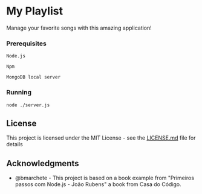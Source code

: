 # My Playlist

Manage your favorite songs with this amazing application!

### Prerequisites

```
Node.js
```
```
Npm
```
```
MongoDB local server
```

### Running

```
node ./server.js
```

## License

This project is licensed under the MIT License - see the [LICENSE.md](LICENSE.md) file for details

## Acknowledgments

* @bmarchete - This project is based on a book example from "Primeiros passos com Node.js - João Rubens" a book from Casa do Código.


